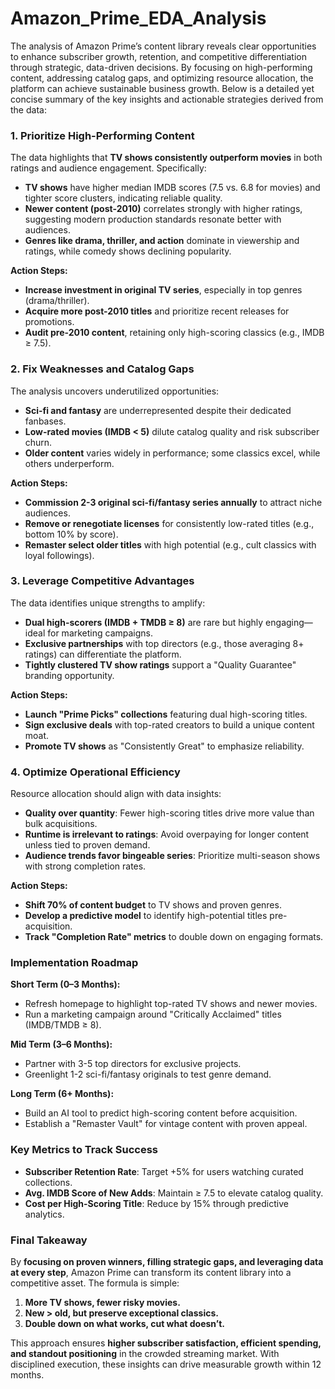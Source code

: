 # Amazon_Prime_EDA_Analysis


The analysis of Amazon Prime’s content library reveals clear opportunities to enhance subscriber growth, retention, and competitive differentiation through strategic, data-driven decisions. By focusing on high-performing content, addressing catalog gaps, and optimizing resource allocation, the platform can achieve sustainable business growth. Below is a detailed yet concise summary of the key insights and actionable strategies derived from the data:  



### **1. Prioritize High-Performing Content**  
The data highlights that **TV shows consistently outperform movies** in both ratings and audience engagement. Specifically:  
- **TV shows** have higher median IMDB scores (7.5 vs. 6.8 for movies) and tighter score clusters, indicating reliable quality.  
- **Newer content (post-2010)** correlates strongly with higher ratings, suggesting modern production standards resonate better with audiences.  
- **Genres like drama, thriller, and action** dominate in viewership and ratings, while comedy shows declining popularity.  

**Action Steps:**  
- **Increase investment in original TV series**, especially in top genres (drama/thriller).  
- **Acquire more post-2010 titles** and prioritize recent releases for promotions.  
- **Audit pre-2010 content**, retaining only high-scoring classics (e.g., IMDB ≥ 7.5).  


### **2. Fix Weaknesses and Catalog Gaps**  
The analysis uncovers underutilized opportunities:  
- **Sci-fi and fantasy** are underrepresented despite their dedicated fanbases.  
- **Low-rated movies (IMDB < 5)** dilute catalog quality and risk subscriber churn.  
- **Older content** varies widely in performance; some classics excel, while others underperform.  

**Action Steps:**  
- **Commission 2-3 original sci-fi/fantasy series annually** to attract niche audiences.  
- **Remove or renegotiate licenses** for consistently low-rated titles (e.g., bottom 10% by score).  
- **Remaster select older titles** with high potential (e.g., cult classics with loyal followings).  


### **3. Leverage Competitive Advantages**  
The data identifies unique strengths to amplify:  
- **Dual high-scorers (IMDB + TMDB ≥ 8)** are rare but highly engaging—ideal for marketing campaigns.  
- **Exclusive partnerships** with top directors (e.g., those averaging 8+ ratings) can differentiate the platform.  
- **Tightly clustered TV show ratings** support a "Quality Guarantee" branding opportunity.  

**Action Steps:**  
- **Launch "Prime Picks" collections** featuring dual high-scoring titles.  
- **Sign exclusive deals** with top-rated creators to build a unique content moat.  
- **Promote TV shows** as "Consistently Great" to emphasize reliability.  



### **4. Optimize Operational Efficiency**  
Resource allocation should align with data insights:  
- **Quality over quantity**: Fewer high-scoring titles drive more value than bulk acquisitions.  
- **Runtime is irrelevant to ratings**: Avoid overpaying for longer content unless tied to proven demand.  
- **Audience trends favor bingeable series**: Prioritize multi-season shows with strong completion rates.  

**Action Steps:**  
- **Shift 70% of content budget** to TV shows and proven genres.  
- **Develop a predictive model** to identify high-potential titles pre-acquisition.  
- **Track "Completion Rate" metrics** to double down on engaging formats.  



### **Implementation Roadmap**  
**Short Term (0–3 Months):**  
- Refresh homepage to highlight top-rated TV shows and newer movies.  
- Run a marketing campaign around "Critically Acclaimed" titles (IMDB/TMDB ≥ 8).  

**Mid Term (3–6 Months):**  
- Partner with 3-5 top directors for exclusive projects.  
- Greenlight 1-2 sci-fi/fantasy originals to test genre demand.  

**Long Term (6+ Months):**  
- Build an AI tool to predict high-scoring content before acquisition.  
- Establish a "Remaster Vault" for vintage content with proven appeal.  



### **Key Metrics to Track Success**  
- **Subscriber Retention Rate**: Target +5% for users watching curated collections.  
- **Avg. IMDB Score of New Adds**: Maintain ≥ 7.5 to elevate catalog quality.  
- **Cost per High-Scoring Title**: Reduce by 15% through predictive analytics.  



### **Final Takeaway**  
By **focusing on proven winners, filling strategic gaps, and leveraging data at every step**, Amazon Prime can transform its content library into a competitive asset. The formula is simple:  

1. **More TV shows, fewer risky movies.**  
2. **New > old, but preserve exceptional classics.**  
3. **Double down on what works, cut what doesn’t.**  

This approach ensures **higher subscriber satisfaction, efficient spending, and standout positioning** in the crowded streaming market. With disciplined execution, these insights can drive measurable growth within 12 months. 
